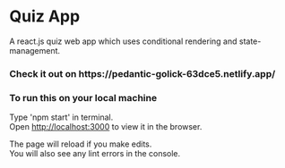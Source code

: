 # Quiz App

 A react.js quiz web app which uses conditional rendering and state-management.
<h3>Check it out on https://pedantic-golick-63dce5.netlify.app/</h3>

### To run this on your local machine
Type 'npm start' in terminal. <br/>
Open [http://localhost:3000](http://localhost:3000) to view it in the browser.

The page will reload if you make edits.<br />
You will also see any lint errors in the console.
